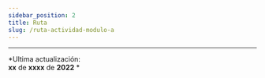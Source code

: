 ```yaml
---
sidebar_position: 2
title: Ruta
slug: /ruta-actividad-modulo-a
---
```


***
*Ultima actualización:   
**xx** de **xxxx** de **2022** *